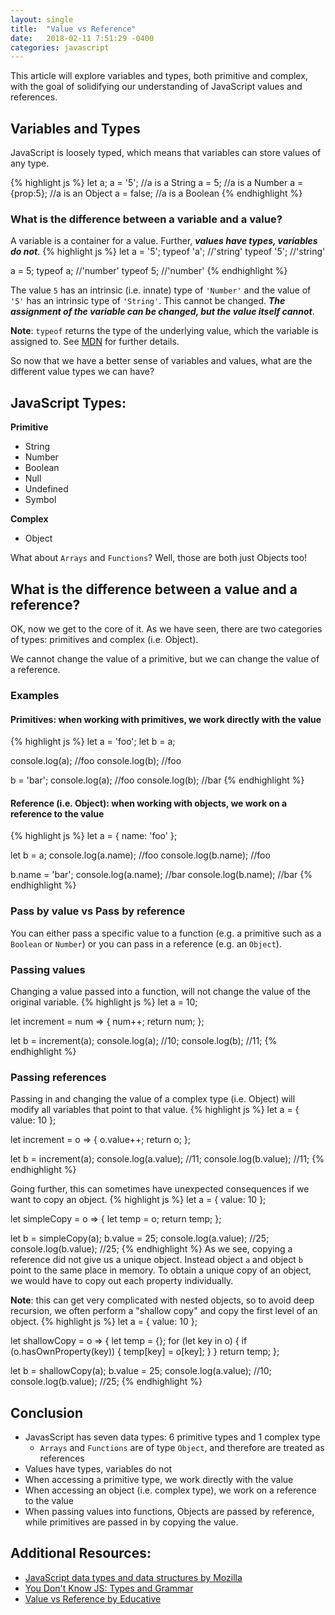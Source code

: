```yaml
---
layout: single
title:  "Value vs Reference"
date:   2018-02-11 7:51:29 -0400
categories: javascript
---
```

This article will explore variables and types, both primitive and complex, with the goal of solidifying our understanding of JavaScript values and references.

## Variables and Types
JavaScript is loosely typed, which means that variables can store values of any type.

{% highlight js %}
let a;
a = '5';        //a is a String
a = 5;          //a is a Number
a = {prop:5};   //a is an Object
a = false;      //a is a Boolean
{% endhighlight %}

### What is the difference between a variable and a value?
A variable is a container for a value. Further, **_values have types, variables do not_**.
{% highlight js %}
let a = '5';
typeof 'a';   //'string'
typeof '5';   //'string'

a = 5;
typeof a;     //'number'
typeof 5;     //'number'
{% endhighlight %}

The value `5` has an intrinsic (i.e. innate) type of `'Number'` and the value of `'5'` has an intrinsic type of `'String'`.  This cannot be changed. **_The assignment of the variable can be changed, but the value itself cannot_**.

**Note**: `typeof` returns the type of the underlying value, which the variable is assigned to. See [MDN](https://developer.mozilla.org/en-US/docs/Web/JavaScript/Reference/Operators/typeof) for further details.

So now that we have a better sense of variables and values, what are the different value types we can have?

## JavaScript Types:
**Primitive**
- String
- Number
- Boolean
- Null
- Undefined
- Symbol

**Complex**
- Object

What about `Arrays` and `Functions`? Well, those are both just Objects too!

## What is the difference between a value and a reference?
OK, now we get to the core of it. As we have seen, there are two categories of types: primitives and complex (i.e. Object).

We cannot change the value of a primitive, but we can change the value of a reference.

### Examples
#### Primitives: when working with primitives, we work directly with the value
{% highlight js %}
let a = 'foo';
let b = a;

console.log(a);  //foo
console.log(b);  //foo

b = 'bar';
console.log(a);  //foo
console.log(b);  //bar
{% endhighlight %}

#### Reference (i.e. Object): when working with objects, we work on a reference to the value
{% highlight js %}
let a = {
  name: 'foo'
};

let b = a;
console.log(a.name);  //foo
console.log(b.name);  //foo

b.name = 'bar';
console.log(a.name);  //bar
console.log(b.name);  //bar
{% endhighlight %}

### Pass by value vs Pass by reference
You can either pass a specific value to a function (e.g. a primitive such as a `Boolean` or `Number`) or you can pass in a reference (e.g. an `Object`).

### Passing values
Changing a value passed into a function, will not change the value of the original variable.
{% highlight js %}
let a = 10;

let increment = num => {
  num++;
  return num;
};

let b = increment(a);
console.log(a); //10;
console.log(b); //11;
{% endhighlight %}


### Passing references
Passing in and changing the value of a complex type (i.e. Object) will modify all variables that point to that value.
{% highlight js %}
let a = {
  value: 10
};

let increment = o => {
  o.value++;
  return o;
};

let b = increment(a);
console.log(a.value); //11;
console.log(b.value); //11;
{% endhighlight %}

Going further, this can sometimes have unexpected consequences if we want to copy an object.
{% highlight js %}
let a = {
  value: 10
};

let simpleCopy = o => {
  let temp = o;
  return temp;
};

let b = simpleCopy(a);
b.value = 25;
console.log(a.value); //25;
console.log(b.value); //25;
{% endhighlight %}
As we see, copying a reference did not give us a unique object. Instead object `a` and object `b` point to the same place in memory.  To obtain a unique copy of an object, we would have to copy out each property individually.  

**Note**: this can get very complicated with nested objects, so to avoid deep recursion, we often perform a "shallow copy" and copy the first level of an object.
{% highlight js %}
let a = {
  value: 10
};

let shallowCopy = o => {
  let temp = {};
  for (let key in o) {
    if (o.hasOwnProperty(key)) {
      temp[key] = o[key];
    }
  }
  return temp;
};

let b = shallowCopy(a);
b.value = 25;
console.log(a.value); //10;
console.log(b.value); //25;
{% endhighlight %}

## Conclusion
- JavasScript has seven data types: 6 primitive types and 1 complex type
  - `Arrays` and `Functions` are of type `Object`, and therefore are treated as references
- Values have types, variables do not
- When accessing a primitive type, we work directly with the value
- When accessing an object (i.e. complex type), we work on a reference to the value
- When passing values into functions, Objects are passed by reference, while primitives are passed in by copying the value.

## **Additional Resources**:
- [JavaScript data types and data structures by Mozilla](https://developer.mozilla.org/en-US/docs/Web/JavaScript/Data_structures)
- [You Don't Know JS: Types and Grammar](https://github.com/getify/You-Dont-Know-JS/tree/master/types%20%26%20grammar)
- [Value vs Reference by Educative](https://www.educative.io/collection/page/5679346740101120/5707702298738688/5685265389584384)
